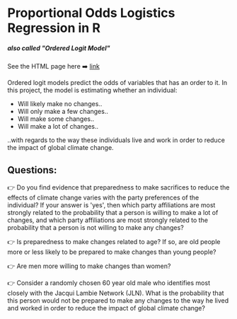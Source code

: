 # Proportional Odds Logistics Regression in R
##### _also called "Ordered Logit Model"_

See the HTML page here :arrow_right:   [link](https://htmlpreview.github.io/?https://github.com/walthersy/OddsRegression/blob/main/odds_model.html)

Ordered logit models predict the odds of variables that has an order to it. In this project, the model is estimating whether an individual:
- Will likely make no changes.. 
- Will only make a few changes..
- Will make some changes..
- Will make a lot of changes..  

..with regards to the way these individuals live and work in order to reduce the impact of global climate change.


## Questions:

:point_right: Do you find evidence that preparedness to make sacrifices to reduce the effects of climate change varies with the party preferences of the individual? If your answer is 'yes', then which party affiliations are most strongly related to the probability that a person is willing to make a lot of changes, and which party affiliations are most strongly related to the probability that a person is not willing to make any changes?  

:point_right: Is preparedness to make changes related to age? If so, are old people more or less likely to be prepared to make changes than young people?  

:point_right: Are men more willing to make changes than women?  

:point_right: Consider a randomly chosen 60 year old male who identifies most closely with the Jacqui Lambie Network (JLN). What is the probability that this person would not be prepared to make any changes to the way he lived and worked in order to reduce the impact of global climate change?
